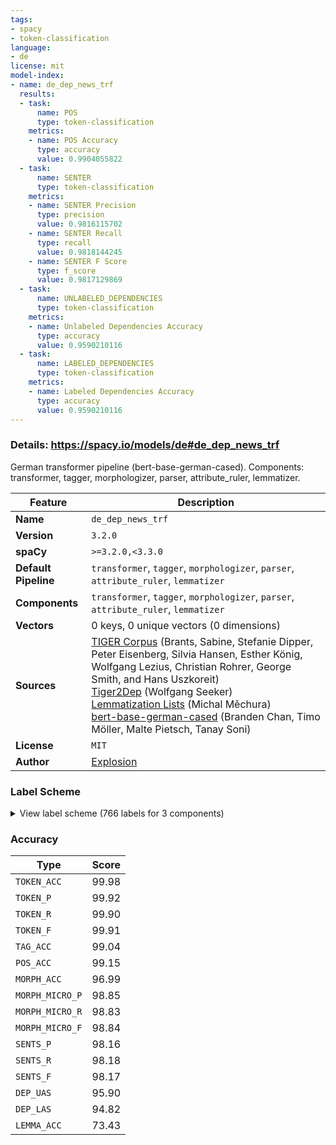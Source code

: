 ```yaml
---
tags:
- spacy
- token-classification
language:
- de
license: mit
model-index:
- name: de_dep_news_trf
  results:
  - task:
      name: POS
      type: token-classification
    metrics:
    - name: POS Accuracy
      type: accuracy
      value: 0.9904055822
  - task:
      name: SENTER
      type: token-classification
    metrics:
    - name: SENTER Precision
      type: precision
      value: 0.9816115702
    - name: SENTER Recall
      type: recall
      value: 0.9818144245
    - name: SENTER F Score
      type: f_score
      value: 0.9817129869
  - task:
      name: UNLABELED_DEPENDENCIES
      type: token-classification
    metrics:
    - name: Unlabeled Dependencies Accuracy
      type: accuracy
      value: 0.9590210116
  - task:
      name: LABELED_DEPENDENCIES
      type: token-classification
    metrics:
    - name: Labeled Dependencies Accuracy
      type: accuracy
      value: 0.9590210116
---
```

### Details: https://spacy.io/models/de#de_dep_news_trf

German transformer pipeline (bert-base-german-cased). Components: transformer, tagger, morphologizer, parser, attribute_ruler, lemmatizer.

| Feature | Description |
| --- | --- |
| **Name** | `de_dep_news_trf` |
| **Version** | `3.2.0` |
| **spaCy** | `>=3.2.0,<3.3.0` |
| **Default Pipeline** | `transformer`, `tagger`, `morphologizer`, `parser`, `attribute_ruler`, `lemmatizer` |
| **Components** | `transformer`, `tagger`, `morphologizer`, `parser`, `attribute_ruler`, `lemmatizer` |
| **Vectors** | 0 keys, 0 unique vectors (0 dimensions) |
| **Sources** | [TIGER Corpus](https://www.ims.uni-stuttgart.de/forschung/ressourcen/korpora/tiger.html) (Brants, Sabine, Stefanie Dipper, Peter Eisenberg, Silvia Hansen, Esther König, Wolfgang Lezius, Christian Rohrer, George Smith, and Hans Uszkoreit)<br />[Tiger2Dep](https://www.ims.uni-stuttgart.de/forschung/ressourcen/werkzeuge/tiger2dep/) (Wolfgang Seeker)<br />[Lemmatization Lists](https://github.com/michmech/lemmatization-lists/) (Michal Měchura)<br />[bert-base-german-cased](https://huggingface.co/bert-base-german-cased) (Branden Chan, Timo Möller, Malte Pietsch, Tanay Soni) |
| **License** | `MIT` |
| **Author** | [Explosion](https://explosion.ai) |

### Label Scheme

<details>

<summary>View label scheme (766 labels for 3 components)</summary>

| Component | Labels |
| --- | --- |
| **`tagger`** | `$(`, `$,`, `$.`, `ADJA`, `ADJD`, `ADV`, `APPO`, `APPR`, `APPRART`, `APZR`, `ART`, `CARD`, `FM`, `ITJ`, `KOKOM`, `KON`, `KOUI`, `KOUS`, `NE`, `NN`, `NNE`, `PDAT`, `PDS`, `PIAT`, `PIS`, `PPER`, `PPOSAT`, `PPOSS`, `PRELAT`, `PRELS`, `PRF`, `PROAV`, `PTKA`, `PTKANT`, `PTKNEG`, `PTKVZ`, `PTKZU`, `PWAT`, `PWAV`, `PWS`, `TRUNC`, `VAFIN`, `VAIMP`, `VAINF`, `VAPP`, `VMFIN`, `VMINF`, `VMPP`, `VVFIN`, `VVIMP`, `VVINF`, `VVIZU`, `VVPP`, `XY` |
| **`morphologizer`** | `POS=PUNCT`, `Case=Nom\|Gender=Masc\|Number=Sing\|POS=PROPN`, `Mood=Sub\|Number=Sing\|POS=AUX\|Person=3\|Tense=Past\|VerbForm=Fin`, `POS=ADV`, `Case=Nom\|Definite=Ind\|Gender=Masc\|Number=Sing\|POS=DET\|PronType=Art`, `Case=Nom\|Degree=Pos\|Gender=Masc\|Number=Sing\|POS=ADJ`, `Case=Nom\|Gender=Masc\|Number=Sing\|POS=NOUN`, `Case=Nom\|Gender=Masc\|Number=Plur\|POS=NOUN`, `Mood=Ind\|Number=Plur\|POS=VERB\|Person=3\|Tense=Pres\|VerbForm=Fin`, `Case=Acc\|Definite=Def\|Gender=Masc\|Number=Sing\|POS=DET\|PronType=Art`, `Case=Acc\|Gender=Masc\|Number=Sing\|POS=NOUN`, `POS=ADP`, `Mood=Ind\|Number=Sing\|POS=VERB\|Person=3\|Tense=Pres\|VerbForm=Fin`, `Case=Acc\|Degree=Pos\|Gender=Fem\|Number=Sing\|POS=ADJ`, `Case=Acc\|Gender=Fem\|Number=Sing\|POS=NOUN`, `Case=Acc\|Gender=Fem\|Number=Sing\|POS=DET\|Poss=Yes\|PronType=Prs`, `Case=Nom\|Definite=Def\|Gender=Masc\|Number=Sing\|POS=DET\|PronType=Art`, `Mood=Ind\|Number=Sing\|POS=AUX\|Person=3\|Tense=Pres\|VerbForm=Fin`, `Case=Acc\|Definite=Def\|Gender=Neut\|Number=Sing\|POS=DET\|PronType=Art`, `Case=Acc\|Degree=Pos\|Gender=Neut\|Number=Sing\|POS=ADJ`, `Case=Acc\|Gender=Neut\|Number=Sing\|POS=NOUN`, `Case=Dat\|Gender=Neut\|Number=Sing\|POS=PROPN`, `POS=VERB\|VerbForm=Part`, `Case=Dat\|Gender=Fem\|Number=Plur\|POS=NOUN`, `Foreign=Yes\|POS=X`, `Degree=Pos\|POS=ADV`, `Case=Dat\|Gender=Neut\|Number=Sing\|POS=ADP`, `Case=Dat\|Gender=Neut\|Number=Sing\|POS=NOUN`, `Case=Dat\|Degree=Pos\|Gender=Neut\|Number=Sing\|POS=ADJ`, `Case=Dat\|Definite=Def\|Gender=Masc\|Number=Sing\|POS=DET\|PronType=Art`, `Case=Dat\|Degree=Pos\|Gender=Masc\|Number=Sing\|POS=ADJ`, `Case=Dat\|Gender=Masc\|Number=Sing\|POS=NOUN`, `POS=CCONJ`, `POS=SCONJ`, `Case=Acc\|Definite=Ind\|Gender=Neut\|Number=Sing\|POS=DET\|PronType=Art`, `POS=VERB\|VerbForm=Inf`, `Mood=Ind\|Number=Plur\|POS=AUX\|Person=3\|Tense=Pres\|VerbForm=Fin`, `Case=Nom\|Gender=Masc\|Number=Plur\|POS=DET\|Poss=Yes\|PronType=Prs`, `Case=Nom\|Gender=Fem\|Number=Plur\|POS=DET\|PronType=Dem`, `Case=Nom\|Gender=Fem\|Number=Plur\|POS=NOUN`, `Case=Acc\|Definite=Def\|Gender=Fem\|Number=Sing\|POS=DET\|PronType=Art`, `Case=Acc\|Degree=Sup\|Gender=Fem\|Number=Sing\|POS=ADJ`, `Case=Gen\|Definite=Def\|Gender=Fem\|Number=Sing\|POS=DET\|PronType=Art`, `Case=Gen\|Gender=Fem\|Number=Sing\|POS=NOUN`, `Case=Dat\|Gender=Fem\|Number=Sing\|POS=DET\|Poss=Yes\|PronType=Prs`, `Case=Dat\|Gender=Fem\|Number=Sing\|POS=NOUN`, `POS=PART`, `Case=Nom\|Gender=Masc\|Number=Plur\|POS=DET\|PronType=Ind`, `Case=Nom\|Definite=Def\|Gender=Masc\|Number=Plur\|POS=DET\|PronType=Art`, `Case=Dat\|Definite=Def\|Number=Plur\|POS=DET\|PronType=Art`, `Case=Dat\|Number=Plur\|POS=PROPN`, `POS=PRON\|PronType=Ind`, `Case=Dat\|Number=Plur\|POS=PRON\|Person=3\|PronType=Prs\|Reflex=Yes`, `Case=Acc\|Definite=Ind\|Gender=Masc\|Number=Sing\|POS=DET\|PronType=Art`, `Case=Acc\|Gender=Masc\|Number=Sing\|POS=PROPN`, `Case=Dat\|Definite=Ind\|Gender=Fem\|Number=Sing\|POS=DET\|PronType=Art`, `Case=Gen\|Definite=Def\|Gender=Neut\|Number=Sing\|POS=DET\|PronType=Art`, `Case=Gen\|Gender=Neut\|Number=Sing\|POS=NOUN`, `Case=Nom\|Number=Sing\|POS=PROPN`, `Case=Dat\|Definite=Def\|Gender=Masc\|Number=Plur\|POS=DET\|PronType=Art`, `Case=Dat\|Gender=Masc\|Number=Plur\|POS=NOUN`, `POS=NUM`, `Case=Dat\|Gender=Neut\|Number=Plur\|POS=NOUN`, `Mood=Ind\|Number=Plur\|POS=VERB\|Person=3\|Tense=Past\|VerbForm=Fin`, `Case=Dat\|Gender=Masc\|Number=Sing\|POS=ADP`, `Gender=Neut\|POS=NOUN`, `Case=Acc\|Number=Sing\|POS=PROPN`, `Case=Acc\|Number=Plur\|POS=PRON\|Person=3\|PronType=Prs\|Reflex=Yes`, `Case=Nom\|Definite=Def\|Gender=Fem\|Number=Sing\|POS=DET\|PronType=Art`, `Case=Nom\|Gender=Fem\|Number=Sing\|POS=NOUN`, `Case=Gen\|Definite=Def\|Number=Plur\|POS=DET\|PronType=Art`, `Case=Acc\|Gender=Fem\|Number=Plur\|POS=NOUN`, `Mood=Sub\|Number=Sing\|POS=VERB\|Person=3\|Tense=Pres\|VerbForm=Fin`, `Case=Nom\|Gender=Masc\|Number=Sing\|POS=PRON\|Person=3\|PronType=Prs`, `Case=Gen\|Definite=Def\|Gender=Masc\|Number=Sing\|POS=DET\|PronType=Art`, `Case=Gen\|Gender=Masc\|Number=Sing\|POS=NOUN`, `Case=Nom\|Definite=Def\|Number=Plur\|POS=DET\|PronType=Art`, `Case=Nom\|Number=Plur\|POS=NOUN`, `Case=Acc\|Gender=Masc\|Number=Sing\|POS=DET\|Poss=Yes\|PronType=Prs`, `Case=Dat\|Definite=Def\|Gender=Neut\|Number=Sing\|POS=DET\|PronType=Art`, `Case=Nom\|Number=Plur\|POS=PRON\|PronType=Ind`, `Case=Dat\|Gender=Masc\|Number=Sing\|POS=DET\|Poss=Yes\|PronType=Prs`, `Case=Acc\|Definite=Ind\|Gender=Fem\|Number=Sing\|POS=DET\|PronType=Art`, `POS=PROPN`, `Case=Nom\|Number=Sing\|POS=PRON\|Person=1\|PronType=Prs`, `Mood=Ind\|Number=Sing\|POS=VERB\|Person=1\|Tense=Pres\|VerbForm=Fin`, `POS=INTJ`, `Case=Nom\|Gender=Neut\|Number=Sing\|POS=PRON\|PronType=Dem`, `Case=Nom\|Gender=Neut\|Number=Sing\|POS=DET\|Poss=Yes\|PronType=Prs`, `Case=Nom\|Gender=Neut\|Number=Sing\|POS=NOUN`, `Case=Acc\|Number=Sing\|POS=PRON\|Person=3\|PronType=Prs\|Reflex=Yes`, `Case=Nom\|Gender=Neut\|Number=Sing\|POS=PRON\|Person=3\|PronType=Prs`, `Mood=Sub\|Number=Sing\|POS=AUX\|Person=3\|Tense=Pres\|VerbForm=Fin`, `Case=Nom\|Gender=Masc\|Number=Sing\|POS=PRON\|PronType=Rel`, `Case=Acc\|Gender=Masc\|Number=Sing\|POS=PRON\|PronType=Ind`, `Case=Nom\|Definite=Ind\|Gender=Fem\|Number=Sing\|POS=DET\|PronType=Art`, `Case=Nom\|Degree=Pos\|Gender=Fem\|Number=Sing\|POS=ADJ`, `Case=Dat\|Degree=Pos\|Gender=Fem\|Number=Plur\|POS=ADJ`, `Case=Acc\|Gender=Masc\|Number=Plur\|POS=DET\|PronType=Ind`, `Case=Acc\|Gender=Masc\|Number=Plur\|POS=NOUN`, `Case=Nom\|Gender=Masc\|Number=Plur\|POS=PRON\|PronType=Rel`, `Case=Nom\|Gender=Masc\|Number=Sing\|POS=PRON\|PronType=Ind`, `Case=Dat\|Gender=Masc\|Number=Plur\|POS=PRON\|Person=3\|PronType=Prs`, `Case=Nom\|Gender=Neut\|Number=Plur\|POS=NOUN`, `Case=Acc\|Gender=Neut\|Number=Plur\|POS=PRON\|PronType=Rel`, `Case=Dat\|Number=Plur\|POS=PRON\|Person=3\|PronType=Prs`, `Case=Dat\|Gender=Masc\|Number=Sing\|POS=PRON\|PronType=Rel`, `Gender=Masc\|POS=NOUN`, `Mood=Ind\|Number=Sing\|POS=VERB\|Person=3\|Tense=Past\|VerbForm=Fin`, `Case=Nom\|Definite=Def\|Gender=Fem\|Number=Plur\|POS=DET\|PronType=Art`, `Case=Nom\|Gender=Fem\|Number=Sing\|POS=DET\|PronType=Int`, `Case=Gen\|Gender=Masc\|Number=Sing\|POS=PROPN`, `POS=SCONJ\|PronType=Int`, `Case=Acc\|Gender=Fem\|Number=Plur\|POS=DET\|Poss=Yes\|PronType=Prs`, `Case=Dat\|Degree=Pos\|Gender=Masc\|Number=Plur\|POS=ADJ`, `Case=Nom\|Number=Sing\|POS=PRON\|PronType=Ind`, `Case=Gen\|Definite=Def\|Gender=Fem\|Number=Plur\|POS=DET\|PronType=Art`, `Case=Gen\|Gender=Fem\|Number=Plur\|POS=NOUN`, `Case=Dat\|Gender=Masc\|Number=Sing\|POS=PRON\|Person=3\|PronType=Prs`, `Case=Dat\|Definite=Def\|Gender=Fem\|Number=Sing\|POS=DET\|PronType=Art`, `Case=Nom\|Gender=Masc\|Number=Sing\|POS=DET\|PronType=Ind`, `Case=Dat\|Degree=Pos\|Gender=Fem\|Number=Sing\|POS=ADJ`, `Case=Acc\|Gender=Neut\|Number=Sing\|POS=DET\|Poss=Yes\|PronType=Prs`, `Case=Dat\|Gender=Neut\|Number=Sing\|POS=PRON\|PronType=Ind`, `Case=Dat\|Degree=Cmp\|Gender=Fem\|Number=Plur\|POS=ADJ`, `Case=Nom\|Degree=Pos\|Gender=Masc\|Number=Plur\|POS=ADJ`, `Gender=Neut\|POS=PRON\|PronType=Ind`, `Case=Acc\|Gender=Masc\|Number=Sing\|POS=PRON\|Person=3\|PronType=Prs`, `Case=Dat\|Number=Plur\|POS=DET\|Poss=Yes\|PronType=Prs`, `Case=Dat\|Number=Plur\|POS=NOUN`, `Case=Dat\|Gender=Masc\|Number=Sing\|POS=PRON\|PronType=Ind`, `Case=Nom\|Gender=Fem\|Number=Sing\|POS=DET\|Poss=Yes\|PronType=Prs`, `Case=Dat\|Gender=Masc\|Number=Sing\|POS=PROPN`, `Case=Gen\|Gender=Masc\|Number=Sing\|POS=PRON\|PronType=Dem`, `Case=Dat\|Gender=Fem\|Number=Sing\|POS=ADP`, `Case=Acc\|Gender=Fem\|Number=Plur\|POS=DET\|PronType=Int`, `Case=Gen\|Number=Plur\|POS=PROPN`, `Case=Acc\|Gender=Fem\|Number=Plur\|POS=DET\|PronType=Dem`, `Case=Acc\|Gender=Neut\|Number=Plur\|POS=NOUN`, `Case=Acc\|Degree=Pos\|Gender=Masc\|Number=Sing\|POS=ADJ`, `Case=Nom\|Definite=Def\|Gender=Neut\|Number=Plur\|POS=DET\|PronType=Art`, `Case=Gen\|Gender=Neut\|Number=Sing\|POS=DET\|Poss=Yes\|PronType=Prs`, `Degree=Cmp\|POS=ADV`, `Case=Nom\|Gender=Neut\|Number=Plur\|POS=PRON\|PronType=Dem`, `Case=Gen\|Definite=Ind\|Gender=Neut\|Number=Sing\|POS=DET\|PronType=Art`, `Case=Acc\|Gender=Neut\|Number=Sing\|POS=ADP`, `Case=Dat\|Number=Plur\|POS=PRON\|Person=1\|PronType=Prs`, `Case=Acc\|Gender=Neut\|Number=Sing\|POS=PRON\|PronType=Int`, `Case=Dat\|Definite=Ind\|Gender=Neut\|Number=Sing\|POS=DET\|PronType=Art`, `Mood=Ind\|Number=Plur\|POS=AUX\|Person=3\|Tense=Past\|VerbForm=Fin`, `Case=Gen\|Definite=Def\|Gender=Masc\|Number=Plur\|POS=DET\|PronType=Art`, `Case=Gen\|Gender=Masc\|Number=Plur\|POS=NOUN`, `Case=Acc\|Gender=Neut\|Number=Sing\|POS=PRON\|Person=3\|PronType=Prs`, `Case=Acc\|Degree=Sup\|Gender=Masc\|Number=Sing\|POS=ADJ`, `Case=Nom\|Number=Plur\|POS=PRON\|Person=3\|PronType=Prs`, `Case=Gen\|Gender=Masc\|Number=Plur\|POS=DET\|Poss=Yes\|PronType=Prs`, `Mood=Ind\|Number=Sing\|POS=AUX\|Person=3\|Tense=Past\|VerbForm=Fin`, `Case=Gen\|Number=Sing\|POS=PROPN`, `Case=Nom\|Definite=Def\|Gender=Neut\|Number=Sing\|POS=DET\|PronType=Art`, `Case=Nom\|Degree=Pos\|Gender=Neut\|Number=Sing\|POS=ADJ`, `Case=Dat\|Gender=Fem\|Number=Plur\|POS=PRON\|PronType=Rel`, `Case=Acc\|Degree=Pos\|Gender=Masc\|Number=Plur\|POS=ADJ`, `Case=Nom\|Gender=Fem\|Number=Plur\|POS=DET\|PronType=Ind`, `Case=Gen\|Gender=Neut\|Number=Sing\|POS=PROPN`, `Case=Gen\|Gender=Masc\|Number=Sing\|POS=DET\|PronType=Rel`, `Case=Nom\|Gender=Neut\|Number=Sing\|POS=PRON\|PronType=Int`, `Case=Acc\|Gender=Neut\|Number=Sing\|POS=DET\|PronType=Ind`, `Case=Gen\|Definite=Ind\|Gender=Masc\|Number=Sing\|POS=DET\|PronType=Art`, `POS=X`, `Case=Dat\|Degree=Sup\|Gender=Fem\|Number=Sing\|POS=ADJ`, `Case=Gen\|Number=Plur\|POS=NOUN`, `Case=Gen\|Degree=Pos\|Gender=Masc\|Number=Sing\|POS=ADJ`, `Case=Gen\|Number=Plur\|POS=DET\|Poss=Yes\|PronType=Prs`, `Case=Acc\|Number=Plur\|POS=PRON\|PronType=Rel`, `Case=Nom\|Degree=Pos\|Gender=Fem\|Number=Plur\|POS=ADJ`, `Case=Gen\|Degree=Pos\|Gender=Fem\|Number=Sing\|POS=ADJ`, `Case=Gen\|Definite=Def\|Gender=Neut\|Number=Plur\|POS=DET\|PronType=Art`, `Case=Gen\|Degree=Pos\|Gender=Neut\|Number=Plur\|POS=ADJ`, `Case=Gen\|Gender=Neut\|Number=Plur\|POS=NOUN`, `Case=Nom\|Gender=Fem\|Number=Plur\|POS=PRON\|PronType=Ind`, `Mood=Sub\|Number=Plur\|POS=AUX\|Person=3\|Tense=Past\|VerbForm=Fin`, `Case=Nom\|Degree=Pos\|Number=Plur\|POS=ADJ`, `Case=Nom\|Number=Plur\|POS=PRON\|PronType=Rel`, `Case=Nom\|Gender=Fem\|Number=Sing\|POS=PRON\|PronType=Rel`, `Case=Acc\|Degree=Pos\|Gender=Neut\|Number=Plur\|POS=ADJ`, `Case=Dat\|Degree=Pos\|Gender=Neut\|Number=Plur\|POS=ADJ`, `Case=Acc\|Definite=Def\|Gender=Neut\|Number=Plur\|POS=DET\|PronType=Art`, `Case=Acc\|Degree=Sup\|Gender=Neut\|Number=Plur\|POS=ADJ`, `Case=Nom\|Degree=Sup\|Gender=Masc\|Number=Sing\|POS=ADJ`, `Case=Nom\|Gender=Fem\|Number=Plur\|POS=PRON\|PronType=Rel`, `POS=DET\|PronType=Ind`, `Case=Gen\|Degree=Pos\|Gender=Fem\|Number=Plur\|POS=ADJ`, `Case=Nom\|Gender=Masc\|Number=Plur\|POS=PRON\|Person=3\|PronType=Prs`, `Case=Acc\|Gender=Masc\|Number=Sing\|POS=DET\|PronType=Dem`, `Case=Dat\|Gender=Fem\|Number=Plur\|POS=DET\|Poss=Yes\|PronType=Prs`, `Case=Acc\|Gender=Neut\|Number=Sing\|POS=PROPN`, `Case=Nom\|Gender=Fem\|Number=Sing\|POS=PROPN`, `Case=Acc\|Definite=Def\|Gender=Masc\|Number=Plur\|POS=DET\|PronType=Art`, `Case=Dat\|Definite=Def\|Gender=Neut\|Number=Plur\|POS=DET\|PronType=Art`, `Case=Nom\|Gender=Neut\|Number=Plur\|POS=DET\|PronType=Ind`, `Case=Dat\|Number=Sing\|POS=DET\|Poss=Yes\|PronType=Prs`, `Case=Dat\|Number=Sing\|POS=NOUN`, `Case=Nom\|Definite=Ind\|Gender=Neut\|Number=Sing\|POS=DET\|PronType=Art`, `Degree=Pos\|POS=ADJ`, `Case=Acc\|Gender=Fem\|Number=Sing\|POS=PROPN`, `Case=Acc\|Degree=Pos\|Number=Plur\|POS=ADJ`, `Case=Acc\|Number=Plur\|POS=NOUN`, `Case=Dat\|Number=Plur\|POS=PRON\|PronType=Rel`, `Case=Acc\|Gender=Neut\|Number=Sing\|POS=PRON\|PronType=Dem`, `Mood=Sub\|Number=Sing\|POS=VERB\|Person=1\|Tense=Past\|VerbForm=Fin`, `Case=Acc\|Number=Plur\|POS=PRON\|Person=3\|PronType=Prs`, `Case=Nom\|Degree=Pos\|Gender=Neut\|Number=Plur\|POS=ADJ`, `Case=Acc\|Gender=Neut\|Number=Sing\|POS=PRON\|PronType=Rel`, `Case=Nom\|Gender=Neut\|Number=Plur\|POS=PRON\|PronType=Rel`, `POS=AUX\|VerbForm=Inf`, `Case=Acc\|Gender=Neut\|Number=Plur\|POS=DET\|PronType=Dem`, `Case=Nom\|Gender=Fem\|Number=Sing\|POS=PRON\|Person=3\|PronType=Prs`, `Mood=Ind\|Number=Plur\|POS=VERB\|Person=1\|Tense=Pres\|VerbForm=Fin`, `Case=Nom\|Number=Plur\|POS=PRON\|Person=1\|PronType=Prs`, `Case=Acc\|Gender=Fem\|Number=Plur\|POS=DET\|PronType=Ind`, `Case=Nom\|Gender=Fem\|Number=Plur\|POS=PRON\|Person=3\|PronType=Prs`, `Case=Acc\|POS=PRON\|Person=3\|PronType=Prs`, `Case=Gen\|Gender=Fem\|Number=Sing\|POS=DET\|Poss=Yes\|PronType=Prs`, `Case=Acc\|Definite=Def\|Gender=Fem\|Number=Plur\|POS=DET\|PronType=Art`, `Case=Dat\|Gender=Fem\|Number=Sing\|POS=PROPN`, `Case=Gen\|Degree=Pos\|Gender=Neut\|Number=Sing\|POS=ADJ`, `Case=Acc\|Gender=Fem\|Number=Sing\|POS=DET\|PronType=Ind`, `Case=Acc\|Degree=Pos\|Gender=Fem\|Number=Plur\|POS=ADJ`, `Case=Nom\|Gender=Neut\|Number=Sing\|POS=PRON\|PronType=Rel`, `Case=Gen\|Definite=Ind\|Gender=Fem\|Number=Sing\|POS=DET\|PronType=Art`, `Case=Nom\|Gender=Fem\|Number=Sing\|POS=DET\|PronType=Dem`, `Case=Dat\|Gender=Neut\|Number=Sing\|POS=DET\|Poss=Yes\|PronType=Prs`, `Mood=Sub\|Number=Plur\|POS=AUX\|Person=3\|Tense=Pres\|VerbForm=Fin`, `POS=ADV\|PronType=Int`, `Case=Nom\|Gender=Masc\|Number=Sing\|POS=PRON\|PronType=Int`, `Case=Dat\|Gender=Masc\|Number=Sing\|POS=PRON\|PronType=Int`, `POS=AUX\|VerbForm=Part`, `Case=Dat\|Gender=Neut\|Number=Plur\|POS=DET\|PronType=Ind`, `Case=Dat\|Number=Plur\|POS=PRON\|PronType=Ind`, `Case=Nom\|Number=Plur\|POS=DET\|PronType=Dem`, `Case=Dat\|Gender=Neut\|Number=Sing\|POS=DET\|PronType=Dem`, `Case=Dat\|Definite=Def\|Gender=Fem\|Number=Plur\|POS=DET\|PronType=Art`, `Case=Gen\|Gender=Fem\|Number=Sing\|POS=PROPN`, `Case=Dat\|Number=Sing\|POS=PRON\|Person=3\|PronType=Prs\|Reflex=Yes`, `Case=Acc\|Number=Plur\|POS=PRON\|Person=1\|PronType=Prs`, `Case=Acc\|Degree=Cmp\|Gender=Fem\|Number=Sing\|POS=ADJ`, `Case=Gen\|Gender=Masc\|Number=Sing\|POS=DET\|PronType=Dem`, `Mood=Ind\|Number=Plur\|POS=AUX\|Person=1\|Tense=Pres\|VerbForm=Fin`, `Case=Dat\|Gender=Fem\|Number=Plur\|POS=DET\|PronType=Dem`, `Case=Nom\|Gender=Neut\|Number=Sing\|POS=DET\|PronType=Ind`, `Case=Dat\|Number=Sing\|POS=PRON\|Person=1\|PronType=Prs\|Reflex=Yes`, `Case=Acc\|Number=Sing\|POS=PRON\|Person=1\|PronType=Prs`, `Case=Dat\|Degree=Pos\|Number=Plur\|POS=ADJ`, `Case=Dat\|Number=Sing\|POS=PRON\|Person=1\|PronType=Prs`, `Case=Nom\|Gender=Neut\|Number=Sing\|POS=PRON\|PronType=Ind`, `Case=Nom\|Gender=Neut\|Number=Sing\|POS=PROPN`, `Case=Nom\|Number=Plur\|POS=DET\|PronType=Ind`, `Degree=Sup\|POS=ADV`, `Case=Dat\|Gender=Masc\|Number=Plur\|POS=PRON\|PronType=Rel`, `Case=Nom\|Gender=Fem\|Number=Sing\|POS=PRON\|PronType=Ind`, `Case=Acc\|Gender=Fem\|Number=Plur\|POS=PRON\|PronType=Rel`, `Case=Nom\|Number=Sing\|POS=NOUN`, `Case=Acc\|Definite=Def\|Number=Plur\|POS=DET\|PronType=Art`, `Case=Gen\|Number=Sing\|POS=NOUN`, `Case=Nom\|Gender=Fem\|Number=Sing\|POS=DET\|PronType=Ind`, `Case=Nom\|Degree=Cmp\|Gender=Fem\|Number=Sing\|POS=ADJ`, `Case=Dat\|Gender=Fem\|Number=Sing\|POS=PRON\|Person=3\|PronType=Prs`, `Case=Acc\|Gender=Masc\|Number=Plur\|POS=DET\|Poss=Yes\|PronType=Prs`, `Case=Gen\|Degree=Cmp\|Gender=Masc\|Number=Sing\|POS=ADJ`, `Case=Nom\|Number=Plur\|POS=PRON\|PronType=Dem`, `Case=Nom\|Gender=Fem\|Number=Sing\|POS=PRON\|PronType=Dem`, `Case=Acc\|Gender=Masc\|Number=Sing\|POS=DET\|PronType=Ind`, `Case=Acc\|Number=Plur\|POS=PRON\|PronType=Ind`, `Case=Dat\|Number=Plur\|POS=DET\|PronType=Ind`, `Mood=Sub\|Number=Sing\|POS=VERB\|Person=3\|Tense=Past\|VerbForm=Fin`, `Case=Dat\|Gender=Neut\|Number=Sing\|POS=PRON\|PronType=Rel`, `Definite=Ind\|Gender=Neut\|Number=Sing\|POS=DET\|PronType=Art`, `Case=Dat\|Gender=Neut\|Number=Plur\|POS=DET\|Poss=Yes\|PronType=Prs`, `Case=Dat\|Gender=Fem\|Number=Sing\|POS=DET\|PronType=Ind`, `Case=Acc\|Degree=Cmp\|Gender=Masc\|Number=Plur\|POS=ADJ`, `Gender=Fem\|POS=NOUN`, `Case=Gen\|Degree=Sup\|Gender=Fem\|Number=Plur\|POS=ADJ`, `Case=Dat\|Degree=Cmp\|Gender=Fem\|Number=Sing\|POS=ADJ`, `Case=Dat\|Definite=Ind\|Gender=Masc\|Number=Sing\|POS=DET\|PronType=Art`, `Case=Nom\|Gender=Masc\|Number=Sing\|POS=DET\|Poss=Yes\|PronType=Prs`, `Case=Dat\|Degree=Sup\|Gender=Masc\|Number=Sing\|POS=ADJ`, `Case=Gen\|Gender=Masc\|Number=Plur\|POS=DET\|PronType=Dem`, `Case=Gen\|Gender=Fem\|Number=Sing\|POS=DET\|PronType=Ind`, `Case=Acc\|Gender=Neut\|Number=Plur\|POS=DET\|PronType=Ind`, `Case=Nom\|Gender=Masc\|Number=Plur\|POS=PRON\|PronType=Dem`, `Case=Gen\|Gender=Neut\|Number=Plur\|POS=DET\|PronType=Ind`, `Case=Nom\|Degree=Sup\|Gender=Masc\|Number=Plur\|POS=ADJ`, `Case=Acc\|Gender=Fem\|Number=Sing\|POS=PRON\|PronType=Rel`, `Case=Nom\|Degree=Cmp\|Number=Plur\|POS=ADJ`, `Case=Gen\|Gender=Fem\|Number=Sing\|POS=DET\|PronType=Rel`, `Case=Dat\|Gender=Fem\|Number=Plur\|POS=PROPN`, `Case=Dat\|Number=Sing\|POS=PROPN`, `Case=Gen\|Degree=Pos\|Gender=Masc\|Number=Plur\|POS=ADJ`, `Case=Dat\|Gender=Masc\|Number=Plur\|POS=DET\|PronType=Ind`, `Case=Dat\|Gender=Masc\|Number=Sing\|POS=DET\|PronType=Dem`, `Case=Dat\|Gender=Neut\|Number=Plur\|POS=PRON\|PronType=Rel`, `Case=Nom\|Gender=Neut\|Number=Sing\|POS=DET\|PronType=Dem`, `Case=Acc\|Gender=Neut\|Number=Sing\|POS=PRON\|PronType=Ind`, `Case=Nom\|Number=Plur\|POS=PROPN`, `Mood=Sub\|Number=Plur\|POS=VERB\|Person=3\|Tense=Past\|VerbForm=Fin`, `Case=Acc\|Number=Plur\|POS=PRON\|Person=1\|PronType=Prs\|Reflex=Yes`, `Case=Gen\|Gender=Fem\|Number=Plur\|POS=PRON\|PronType=Rel`, `Case=Gen\|Gender=Masc\|Number=Plur\|POS=DET\|PronType=Rel`, `Case=Gen\|Gender=Neut\|Number=Plur\|POS=DET\|Poss=Yes\|PronType=Prs`, `Case=Gen\|Number=Plur\|POS=DET\|PronType=Rel`, `Case=Dat\|Degree=Sup\|Gender=Fem\|Number=Plur\|POS=ADJ`, `Case=Nom\|Gender=Neut\|Number=Plur\|POS=DET\|PronType=Dem`, `Case=Nom\|Degree=Cmp\|Gender=Neut\|Number=Plur\|POS=ADJ`, `Case=Nom\|Gender=Fem\|Number=Plur\|POS=PROPN`, `Case=Dat\|Gender=Fem\|Number=Plur\|POS=DET\|PronType=Ind`, `Case=Nom\|Degree=Sup\|Gender=Fem\|Number=Sing\|POS=ADJ`, `Case=Gen\|Degree=Pos\|Number=Plur\|POS=ADJ`, `Case=Acc\|Gender=Fem\|Number=Sing\|POS=PRON\|Person=3\|PronType=Prs`, `Case=Acc\|Gender=Fem\|Number=Sing\|POS=DET\|PronType=Dem`, `Case=Gen\|Gender=Fem\|Number=Sing\|POS=DET\|PronType=Dem`, `Case=Dat\|Gender=Fem\|Number=Plur\|POS=PRON\|PronType=Ind`, `Case=Nom\|Degree=Cmp\|Gender=Fem\|Number=Plur\|POS=ADJ`, `Case=Dat\|Number=Plur\|POS=PRON\|PronType=Dem`, `Case=Nom\|Gender=Masc\|Number=Sing\|POS=PRON\|PronType=Dem`, `Case=Acc\|Degree=Cmp\|Gender=Masc\|Number=Sing\|POS=ADJ`, `Case=Acc\|Number=Plur\|POS=DET\|PronType=Dem`, `Case=Nom\|Gender=Fem\|Number=Plur\|POS=DET\|Poss=Yes\|PronType=Prs`, `Case=Acc\|Gender=Masc\|Number=Plur\|POS=PRON\|Person=3\|PronType=Prs`, `Case=Dat\|Gender=Fem\|Number=Sing\|POS=PRON\|PronType=Rel`, `Gender=Masc\|Number=Sing\|POS=NOUN`, `Case=Gen\|Gender=Neut\|Number=Sing\|POS=DET\|PronType=Dem`, `Case=Gen\|Gender=Masc\|Number=Sing\|POS=DET\|Poss=Yes\|PronType=Prs`, `Case=Nom\|Definite=Ind\|Number=Sing\|POS=DET\|PronType=Art`, `Case=Acc\|Number=Plur\|POS=PRON\|Poss=Yes\|PronType=Prs`, `Mood=Ind\|Number=Sing\|POS=AUX\|Person=1\|Tense=Pres\|VerbForm=Fin`, `Case=Dat\|Gender=Fem\|Number=Sing\|POS=DET\|PronType=Int`, `Case=Nom\|Gender=Masc\|Number=Sing\|POS=DET\|PronType=Dem`, `Gender=Fem\|Number=Sing\|POS=DET\|Poss=Yes\|PronType=Prs`, `Gender=Fem\|Number=Sing\|POS=NOUN`, `Case=Gen\|Gender=Fem\|Number=Plur\|POS=DET\|Poss=Yes\|PronType=Prs`, `Case=Gen\|Gender=Fem\|Number=Plur\|POS=PRON\|PronType=Dem`, `Case=Acc\|Gender=Fem\|Number=Plur\|POS=PRON\|Person=3\|PronType=Prs`, `Case=Gen\|Gender=Fem\|Number=Sing\|POS=DET\|PronType=Int`, `Case=Dat\|Gender=Fem\|Number=Sing\|POS=DET\|PronType=Dem`, `Case=Dat\|Gender=Masc\|Number=Sing\|POS=DET\|PronType=Ind`, `Case=Acc\|Gender=Neut\|Number=Plur\|POS=DET\|Poss=Yes\|PronType=Prs`, `Case=Nom\|Gender=Fem\|Number=Sing\|POS=DET\|PronType=Rel`, `Case=Gen\|Gender=Fem\|Number=Plur\|POS=DET\|PronType=Ind`, `Case=Dat\|Gender=Fem\|Number=Plur\|POS=PRON\|Person=3\|PronType=Prs`, `Case=Acc\|Degree=Cmp\|Number=Plur\|POS=ADJ`, `Case=Gen\|Number=Plur\|POS=PRON\|PronType=Dem`, `Case=Nom\|Gender=Neut\|Number=Plur\|POS=PRON\|Person=3\|PronType=Prs`, `Case=Acc\|Gender=Fem\|Number=Sing\|POS=PRON\|PronType=Ind`, `Case=Acc\|Degree=Sup\|Gender=Neut\|Number=Sing\|POS=ADJ`, `Case=Acc\|Degree=Cmp\|Gender=Fem\|Number=Plur\|POS=ADJ`, `Case=Dat\|Gender=Neut\|Number=Plur\|POS=DET\|PronType=Dem`, `Case=Acc\|Gender=Masc\|Number=Plur\|POS=PRON\|PronType=Ind`, `Case=Nom\|Gender=Masc\|Number=Plur\|POS=PRON\|PronType=Ind`, `Mood=Sub\|Number=Sing\|POS=AUX\|Person=1\|Tense=Past\|VerbForm=Fin`, `Case=Nom\|Gender=Fem\|Number=Plur\|POS=PRON\|PronType=Dem`, `Gender=Masc\|Number=Plur\|POS=NOUN`, `Case=Nom\|Degree=Cmp\|Gender=Neut\|Number=Sing\|POS=ADJ`, `Gender=Neut\|POS=PROPN`, `Case=Acc\|Gender=Neut\|Number=Plur\|POS=PROPN`, `Case=Gen\|Degree=Sup\|Gender=Neut\|Number=Plur\|POS=ADJ`, `Case=Dat\|Degree=Sup\|Gender=Neut\|Number=Plur\|POS=ADJ`, `Degree=Pos\|Gender=Fem\|Number=Sing\|POS=ADJ`, `Case=Dat\|Gender=Neut\|Number=Plur\|POS=PRON\|Person=3\|PronType=Prs`, `Gender=Masc\|POS=PROPN`, `Case=Dat\|Gender=Masc\|Number=Sing\|POS=PRON\|PronType=Dem`, `Case=Nom\|POS=PROPN`, `Case=Acc\|Gender=Masc\|Number=Plur\|POS=DET\|PronType=Dem`, `Case=Nom\|Gender=Neut\|Number=Plur\|POS=PRON\|PronType=Ind`, `Case=Gen\|Gender=Neut\|Number=Plur\|POS=DET\|PronType=Dem`, `Case=Gen\|Gender=Masc\|Number=Plur\|POS=PRON\|PronType=Dem`, `Case=Acc\|Gender=Neut\|Number=Plur\|POS=PRON\|Person=3\|PronType=Prs`, `Case=Dat\|Gender=Masc\|Number=Plur\|POS=DET\|PronType=Dem`, `Case=Dat\|Gender=Masc\|Number=Plur\|POS=DET\|Poss=Yes\|PronType=Prs`, `Case=Gen\|Gender=Masc\|Number=Plur\|POS=DET\|PronType=Ind`, `Case=Acc\|Gender=Masc\|Number=Plur\|POS=PRON\|PronType=Rel`, `Case=Acc\|Gender=Neut\|Number=Plur\|POS=DET\|PronType=Int`, `Definite=Def\|Gender=Fem\|Number=Sing\|POS=DET\|PronType=Art`, `Case=Acc\|Gender=Neut\|Number=Sing\|POS=DET\|PronType=Dem`, `Case=Gen\|Degree=Cmp\|Gender=Masc\|Number=Plur\|POS=ADJ`, `Case=Gen\|Gender=Fem\|Number=Sing\|POS=PRON\|PronType=Dem`, `Case=Dat\|Number=Sing\|POS=PRON\|Person=3\|PronType=Prs`, `Case=Gen\|Degree=Sup\|Gender=Masc\|Number=Plur\|POS=ADJ`, `Case=Acc\|Gender=Fem\|Number=Sing\|POS=PRON\|Person=1\|PronType=Prs`, `Case=Gen\|Gender=Neut\|Number=Sing\|POS=DET\|PronType=Rel`, `Case=Acc\|Gender=Fem\|Number=Plur\|POS=PROPN`, `Case=Acc\|Number=Plur\|POS=PROPN`, `Case=Nom\|Gender=Neut\|Number=Plur\|POS=DET\|Poss=Yes\|PronType=Prs`, `Case=Acc\|Number=Plur\|POS=DET\|PronType=Ind`, `Case=Dat\|Definite=Ind\|Number=Sing\|POS=DET\|PronType=Art`, `Case=Dat\|Number=Sing\|POS=PRON\|PronType=Rel`, `Case=Gen\|Degree=Cmp\|Gender=Neut\|Number=Plur\|POS=ADJ`, `Case=Dat\|Number=Sing\|POS=ADP`, `Case=Gen\|Gender=Fem\|Number=Plur\|POS=DET\|PronType=Rel`, `Mood=Imp\|Number=Sing\|POS=VERB\|Person=2`, `Case=Nom\|Degree=Cmp\|Gender=Masc\|Number=Plur\|POS=ADJ`, `Case=Nom\|Degree=Cmp\|Gender=Masc\|Number=Sing\|POS=ADJ`, `Case=Gen\|Gender=Fem\|Number=Plur\|POS=PROPN`, `Case=Acc\|Gender=Masc\|POS=NOUN`, `Case=Dat\|Degree=Sup\|Gender=Neut\|Number=Sing\|POS=ADJ`, `Case=Dat\|Gender=Fem\|Number=Sing\|POS=PRON\|PronType=Ind`, `Case=Dat\|Degree=Cmp\|Gender=Neut\|Number=Sing\|POS=ADJ`, `Case=Gen\|Gender=Neut\|Number=Sing\|POS=PRON\|PronType=Ind`, `Case=Acc\|Degree=Sup\|Gender=Fem\|Number=Plur\|POS=ADJ`, `Case=Acc\|Degree=Cmp\|Gender=Neut\|Number=Sing\|POS=ADJ`, `Case=Gen\|Degree=Sup\|Gender=Masc\|Number=Sing\|POS=ADJ`, `Case=Gen\|Degree=Sup\|Gender=Neut\|Number=Sing\|POS=ADJ`, `Gender=Neut\|Number=Sing\|POS=NOUN`, `POS=NOUN`, `Case=Dat\|Gender=Neut\|Number=Sing\|POS=DET\|PronType=Int`, `Case=Nom\|Gender=Fem\|Number=Sing\|POS=PRON\|Person=1\|PronType=Prs`, `Case=Nom\|Gender=Masc\|Number=Plur\|POS=DET\|PronType=Dem`, `Case=Gen\|Number=Sing\|POS=DET\|PronType=Rel`, `Case=Gen\|Gender=Fem\|Number=Plur\|POS=DET\|PronType=Dem`, `Case=Dat\|POS=PROPN`, `Case=Gen\|Definite=Def\|POS=DET\|PronType=Art`, `Case=Gen\|POS=PROPN`, `Case=Acc\|Number=Sing\|POS=NOUN`, `Case=Gen\|Degree=Sup\|Gender=Fem\|Number=Sing\|POS=ADJ`, `Case=Dat\|Degree=Cmp\|Gender=Masc\|Number=Sing\|POS=ADJ`, `Mood=Imp\|Number=Plur\|POS=VERB\|Person=2`, `Case=Dat\|Degree=Cmp\|Gender=Masc\|Number=Plur\|POS=ADJ`, `Case=Dat\|Number=Plur\|POS=PRON\|Person=1\|PronType=Prs\|Reflex=Yes`, `Case=Nom\|Gender=Masc\|Number=Sing\|POS=PRON\|Person=1\|PronType=Prs`, `Case=Acc\|Gender=Masc\|Number=Sing\|POS=PRON\|PronType=Rel`, `Case=Nom\|Gender=Masc\|Number=Plur\|POS=PRON\|Person=1\|PronType=Prs`, `Case=Gen\|Gender=Neut\|Number=Sing\|POS=PRON\|PronType=Dem`, `Case=Gen\|Gender=Fem\|Number=Sing\|POS=PRON\|Person=3\|PronType=Prs`, `Case=Gen\|Degree=Cmp\|Gender=Fem\|Number=Sing\|POS=ADJ`, `Case=Nom\|Gender=Masc\|Number=Sing\|POS=DET\|PronType=Int`, `Case=Gen\|POS=PRON\|PronType=Dem`, `Definite=Ind\|POS=DET\|PronType=Art`, `Mood=Ind\|Number=Sing\|POS=AUX\|Person=1\|Tense=Past\|VerbForm=Fin`, `Case=Nom\|Degree=Sup\|Gender=Neut\|Number=Plur\|POS=ADJ`, `Case=Acc\|Gender=Masc\|Number=Sing\|POS=DET\|PronType=Int`, `Case=Dat\|POS=PRON\|PronType=Dem`, `Gender=Masc\|Number=Sing\|POS=PROPN`, `Case=Gen\|Degree=Cmp\|Gender=Neut\|Number=Sing\|POS=ADJ`, `Case=Acc\|Gender=Neut\|Number=Sing\|POS=PRON\|Poss=Yes\|PronType=Prs`, `Case=Acc\|Gender=Fem\|Number=Sing\|POS=PRON\|PronType=Dem`, `Gender=Neut\|Number=Sing\|POS=PROPN`, `Case=Dat\|Gender=Neut\|Number=Sing\|POS=PRON\|PronType=Dem`, `Case=Dat\|Number=Sing\|POS=PRON\|PronType=Dem`, `Case=Dat\|Gender=Neut\|Number=Sing\|POS=PRON\|Person=3\|PronType=Prs`, `Case=Dat\|Degree=Cmp\|Number=Sing\|POS=ADJ`, `Case=Dat\|Degree=Pos\|Number=Sing\|POS=ADJ`, `POS=DET\|Poss=Yes\|PronType=Prs`, `Case=Gen\|Number=Sing\|POS=PRON\|PronType=Dem`, `Gender=Fem\|Number=Sing\|POS=PROPN`, `Case=Nom\|Degree=Sup\|Gender=Neut\|Number=Sing\|POS=ADJ`, `Mood=Ind\|Number=Plur\|POS=AUX\|Person=1\|Tense=Past\|VerbForm=Fin`, `Case=Nom\|Gender=Masc\|Number=Plur\|POS=PROPN`, `Case=Nom\|Degree=Sup\|Gender=Fem\|Number=Plur\|POS=ADJ`, `Case=Nom\|Number=Sing\|POS=PRON\|Person=2\|PronType=Prs`, `Mood=Ind\|Number=Sing\|POS=VERB\|Person=2\|Tense=Pres\|VerbForm=Fin`, `Case=Acc\|Number=Plur\|POS=PRON\|PronType=Dem`, `Case=Nom\|POS=PRON\|Person=3\|PronType=Prs`, `Mood=Ind\|Number=Sing\|POS=AUX\|Person=2\|Tense=Pres\|VerbForm=Fin`, `Case=Nom\|Gender=Fem\|Number=Sing\|POS=PRON\|Person=2\|PronType=Prs`, `Case=Dat\|Number=Sing\|POS=PRON\|Person=2\|PronType=Prs`, `Case=Acc\|Number=Sing\|POS=PRON\|Person=2\|PronType=Prs`, `Case=Nom\|Number=Sing\|POS=PRON\|PronType=Int`, `Mood=Sub\|Number=Sing\|POS=AUX\|Person=1\|Tense=Pres\|VerbForm=Fin`, `Mood=Ind\|Number=Sing\|POS=VERB\|Person=1\|Tense=Past\|VerbForm=Fin`, `Mood=Ind\|Number=Plur\|POS=VERB\|Person=1\|Tense=Past\|VerbForm=Fin`, `Case=Nom\|Gender=Masc\|Number=Plur\|POS=PRON\|PronType=Int`, `Case=Dat\|Gender=Masc\|Number=Plur\|POS=PRON\|PronType=Ind`, `Case=Nom\|Number=Sing\|POS=DET\|Poss=Yes\|PronType=Prs`, `Case=Gen\|Gender=Neut\|Number=Plur\|POS=DET\|PronType=Rel`, `Case=Acc\|Gender=Neut\|Number=Sing\|POS=DET\|PronType=Int`, `Case=Acc\|Gender=Fem\|Number=Plur\|POS=PRON\|PronType=Ind`, `Case=Dat\|Degree=Sup\|Gender=Masc\|Number=Plur\|POS=ADJ`, `Case=Acc\|Number=Plur\|POS=DET\|Poss=Yes\|PronType=Prs`, `Case=Dat\|Gender=Masc\|Number=Sing\|POS=PRON\|Person=1\|PronType=Prs`, `Case=Dat\|Gender=Neut\|Number=Plur\|POS=PRON\|PronType=Ind`, `Case=Dat\|Gender=Fem\|Number=Plur\|POS=PRON\|PronType=Dem`, `Case=Gen\|Number=Plur\|POS=DET\|PronType=Ind`, `Case=Gen\|Gender=Masc\|Number=Sing\|POS=DET\|PronType=Ind`, `Case=Dat\|Gender=Fem\|Number=Sing\|POS=PRON\|PronType=Dem`, `Case=Dat\|Gender=Neut\|Number=Sing\|POS=DET\|PronType=Ind`, `Case=Gen\|Degree=Cmp\|Gender=Fem\|Number=Plur\|POS=ADJ`, `Case=Acc\|Degree=Cmp\|Gender=Neut\|Number=Plur\|POS=ADJ`, `Case=Acc\|Gender=Masc\|Number=Sing\|POS=PRON\|PronType=Dem`, `Case=Dat\|Gender=Masc\|Number=Sing\|POS=DET\|PronType=Int`, `Case=Nom\|Number=Plur\|POS=DET\|Poss=Yes\|PronType=Prs`, `Case=Acc\|Number=Sing\|POS=PRON\|PronType=Ind`, `Definite=Ind\|Gender=Fem\|Number=Sing\|POS=DET\|PronType=Art`, `Mood=Sub\|Number=Plur\|POS=VERB\|Person=3\|Tense=Pres\|VerbForm=Fin`, `Case=Gen\|Number=Plur\|POS=DET\|PronType=Dem`, `Gender=Neut\|POS=DET\|PronType=Ind`, `Case=Dat\|Number=Sing\|POS=PRON\|PronType=Ind`, `Case=Nom\|Number=Plur\|POS=PRON\|Person=2\|PronType=Prs`, `Mood=Ind\|Number=Plur\|POS=AUX\|Person=2\|Tense=Pres\|VerbForm=Fin`, `Mood=Ind\|Number=Plur\|POS=VERB\|Person=2\|Tense=Pres\|VerbForm=Fin`, `Case=Dat\|Number=Plur\|POS=PRON\|Person=2\|PronType=Prs`, `Case=Acc\|Number=Sing\|POS=PRON\|Person=1\|PronType=Prs\|Reflex=Yes`, `Case=Nom\|Gender=Masc\|Number=Sing\|POS=PRON\|Poss=Yes\|PronType=Prs`, `Case=Nom\|Gender=Masc\|Number=Sing\|POS=PRON\|Person=2\|PronType=Prs`, `Case=Acc\|Gender=Masc\|Number=Sing\|POS=PRON\|Person=2\|PronType=Prs`, `Case=Nom\|Gender=Neut\|Number=Sing\|POS=DET\|PronType=Int`, `Case=Dat\|Gender=Neut\|Number=Plur\|POS=DET\|PronType=Int`, `Case=Acc\|Gender=Fem\|Number=Sing\|POS=DET\|PronType=Int`, `Case=Gen\|Number=Plur\|POS=PRON\|PronType=Ind`, `Mood=Sub\|Number=Sing\|POS=VERB\|Person=1\|Tense=Pres\|VerbForm=Fin`, `Case=Acc\|Number=Sing\|POS=PRON\|PronType=Int`, `Case=Nom\|Gender=Fem\|Number=Plur\|POS=PRON\|Person=1\|PronType=Prs`, `Case=Acc\|POS=PRON\|PronType=Dem`, `Mood=Sub\|Number=Plur\|POS=AUX\|Person=1\|Tense=Past\|VerbForm=Fin`, `Mood=Sub\|Number=Plur\|POS=VERB\|Person=1\|Tense=Past\|VerbForm=Fin`, `Case=Acc\|Degree=Sup\|Gender=Masc\|Number=Plur\|POS=ADJ`, `Case=Acc\|Gender=Masc\|Number=Plur\|POS=PRON\|PronType=Dem`, `Case=Gen\|Degree=Pos\|POS=ADJ`, `Case=Acc\|Gender=Fem\|Number=Plur\|POS=PRON\|PronType=Dem`, `Case=Gen\|Number=Plur\|POS=PRON\|Poss=Yes\|PronType=Prs`, `Case=Dat\|Gender=Neut\|Number=Plur\|POS=PRON\|PronType=Dem`, `Mood=Imp\|Number=Plur\|POS=AUX\|Person=2`, `Case=Dat\|Number=Sing\|POS=PRON\|PronType=Int`, `Mood=Sub\|Number=Sing\|POS=VERB\|Person=2\|Tense=Past\|VerbForm=Fin`, `Case=Acc\|Number=Sing\|POS=PRON\|Person=2\|PronType=Prs\|Reflex=Yes`, `Case=Dat\|Gender=Fem\|Number=Plur\|POS=DET\|PronType=Int`, `Case=Dat\|Gender=Masc\|Number=Plur\|POS=PROPN`, `Case=Acc\|Gender=Neut\|Number=Plur\|POS=PRON\|PronType=Dem`, `Mood=Sub\|Number=Plur\|POS=AUX\|Person=1\|Tense=Pres\|VerbForm=Fin`, `Case=Acc\|Number=Sing\|POS=PRON\|PronType=Rel`, `Case=Acc\|Number=Sing\|POS=PRON\|PronType=Dem`, `Case=Nom\|Number=Sing\|POS=PRON\|PronType=Rel`, `Case=Dat\|Degree=Cmp\|Gender=Neut\|Number=Plur\|POS=ADJ`, `Case=Dat\|Definite=Def\|Number=Sing\|POS=DET\|PronType=Art`, `Gender=Neut\|Number=Plur\|POS=NOUN`, `Case=Dat\|Degree=Cmp\|Number=Plur\|POS=ADJ`, `Gender=Fem\|POS=PROPN`, `Case=Acc\|Gender=Neut\|Number=Plur\|POS=PRON\|PronType=Int`, `Case=Gen\|Definite=Def\|Number=Sing\|POS=DET\|PronType=Art`, `Case=Gen\|Degree=Pos\|Number=Sing\|POS=ADJ`, `Case=Nom\|Number=Sing\|POS=PRON\|Person=3\|PronType=Prs`, `Case=Nom\|Gender=Fem\|Number=Plur\|POS=DET\|PronType=Int`, `Case=Gen\|Gender=Neut\|Number=Sing\|POS=DET\|PronType=Ind`, `Gender=Fem\|Number=Plur\|POS=NOUN`, `Gender=Fem\|POS=PRON\|PronType=Ind`, `Case=Nom\|Definite=Def\|Number=Sing\|POS=DET\|PronType=Art`, `Mood=Ind\|Number=Plur\|POS=VERB\|Person=2\|Tense=Past\|VerbForm=Fin`, `Case=Nom\|Gender=Neut\|Number=Sing\|POS=DET\|PronType=Rel`, `Case=Dat\|Degree=Sup\|Number=Plur\|POS=ADJ`, `Case=Nom\|Degree=Pos\|Number=Sing\|POS=ADJ`, `Case=Acc\|Degree=Sup\|Number=Plur\|POS=ADJ`, `Case=Nom\|Gender=Neut\|Number=Plur\|POS=PROPN`, `Case=Dat\|Gender=Neut\|Number=Plur\|POS=PROPN`, `Case=Acc\|Gender=Neut\|Number=Plur\|POS=PRON\|Poss=Yes\|PronType=Prs`, `Case=Acc\|Number=Plur\|POS=PRON\|Person=2\|PronType=Prs`, `Case=Dat\|Number=Sing\|POS=DET\|PronType=Ind`, `Case=Nom\|Gender=Fem\|Number=Sing\|POS=DET`, `Case=Nom\|Gender=Masc\|POS=NOUN`, `Case=Nom\|POS=NOUN`, `Case=Gen\|POS=NOUN`, `Degree=Cmp\|Gender=Fem\|Number=Sing\|POS=ADJ`, `Degree=Pos\|Gender=Neut\|Number=Sing\|POS=ADJ`, `Case=Acc\|Definite=Def\|POS=DET\|PronType=Art`, `Case=Acc\|POS=PROPN`, `Case=Nom\|Number=Plur\|POS=DET\|PronType=Int`, `Case=Gen\|Degree=Cmp\|Number=Plur\|POS=ADJ`, `Case=Acc\|Gender=Neut\|POS=NOUN`, `Case=Gen\|POS=DET\|PronType=Rel`, `Case=Dat\|Number=Sing\|POS=PRON\|Poss=Yes\|PronType=Prs`, `POS=DET\|PronType=Int`, `Definite=Ind\|Gender=Neut\|POS=DET\|PronType=Art`, `Case=Dat\|POS=NOUN`, `Case=Acc\|Definite=Ind\|Number=Sing\|POS=DET\|PronType=Art`, `Case=Nom\|Gender=Neut\|POS=NOUN`, `Definite=Def\|Gender=Masc\|Number=Sing\|POS=DET\|PronType=Art`, `Degree=Pos\|Gender=Masc\|Number=Sing\|POS=ADJ`, `Case=Dat\|Number=Plur\|POS=DET\|PronType=Dem`, `Case=Acc\|Gender=Masc\|Number=Sing\|POS=PRON\|PronType=Int`, `Case=Nom\|Gender=Masc\|Number=Sing\|POS=DET\|PronType=Rel`, `Case=Acc\|Gender=Masc\|Number=Plur\|POS=PROPN`, `Case=Acc\|Number=Sing\|POS=PRON\|Person=3\|PronType=Prs`, `Case=Acc\|Gender=Fem\|Number=Plur\|POS=PRON\|PronType=Int`, `Case=Acc\|Gender=Masc\|Number=Plur\|POS=DET\|PronType=Int`, `Case=Gen\|Number=Sing\|POS=PRON\|PronType=Ind`, `Case=Acc\|POS=NOUN`, `Case=Gen\|Number=Sing\|POS=PRON\|Person=3\|PronType=Prs`, `Case=Gen\|Gender=Neut\|Number=Plur\|POS=PRON\|PronType=Dem`, `Case=Gen\|Gender=Masc\|Number=Sing\|POS=PRON\|PronType=Ind`, `Case=Gen\|Gender=Neut\|Number=Plur\|POS=PROPN`, `Case=Nom\|Definite=Def\|POS=DET\|PronType=Art`, `Case=Nom\|Degree=Pos\|POS=ADJ`, `Gender=Fem\|Number=Sing\|POS=DET\|PronType=Ind`, `Case=Acc\|Gender=Masc\|Number=Sing\|POS=PRON\|Person=1\|PronType=Prs`, `Case=Acc\|Gender=Masc\|Number=Plur\|POS=PRON\|Person=1\|PronType=Prs`, `Degree=Pos\|Gender=Fem\|Number=Plur\|POS=ADJ`, `Case=Nom\|Gender=Masc\|Number=Plur\|POS=DET\|PronType=Int`, `Definite=Def\|Gender=Fem\|Number=Plur\|POS=DET\|PronType=Art`, `Case=Acc\|Number=Plur\|POS=PRON\|Person=2\|PronType=Prs\|Reflex=Yes`, `Case=Gen\|Number=Plur\|POS=PRON\|Person=3\|PronType=Prs`, `Case=Gen\|Definite=Ind\|Number=Sing\|POS=DET\|PronType=Art`, `Case=Gen\|Gender=Fem\|Number=Sing\|POS=PRON\|PronType=Ind`, `Case=Gen\|Number=Sing\|POS=DET\|Poss=Yes\|PronType=Prs`, `Case=Dat\|Gender=Masc\|Number=Plur\|POS=PRON\|PronType=Dem`, `Case=Nom\|Number=Plur\|POS=PRON\|PronType=Int`, `Case=Dat\|Gender=Neut\|POS=NOUN`, `Case=Acc\|Gender=Neut\|Number=Plur\|POS=PRON\|PronType=Ind`, `Case=Dat\|Gender=Masc\|Number=Plur\|POS=DET\|PronType=Int`, `Case=Acc\|Definite=Def\|Number=Sing\|POS=DET\|PronType=Art`, `Case=Nom\|Gender=Masc\|Number=Plur\|POS=DET\|PronType=Rel`, `Degree=Cmp\|POS=ADJ`, `Case=Dat\|Gender=Neut\|Number=Sing\|POS=PRON\|Poss=Yes\|PronType=Prs`, `Case=Nom\|Gender=Fem\|Number=Sing\|POS=PRON\|Poss=Yes\|PronType=Prs`, `Case=Dat\|Gender=Fem\|Number=Sing\|POS=PRON\|Poss=Yes\|PronType=Prs`, `Case=Acc\|Number=Sing\|POS=DET\|Poss=Yes\|PronType=Prs`, `POS=ADJ`, `Case=Nom\|Gender=Neut\|Number=Plur\|POS=DET\|PronType=Int`, `Case=Acc\|Degree=Pos\|POS=ADJ`, `Case=Gen\|POS=PRON\|PronType=Int`, `Case=Acc\|Definite=Ind\|Gender=Neut\|Number=Plur\|POS=DET\|PronType=Art`, `Definite=Def\|Number=Plur\|POS=DET\|PronType=Art`, `Degree=Pos\|Number=Plur\|POS=ADJ`, `Number=Plur\|POS=NOUN`, `POS=PRON\|PronType=Int`, `Case=Gen\|Degree=Sup\|Number=Plur\|POS=ADJ`, `Case=Dat\|Gender=Masc\|POS=NOUN`, `Gender=Fem\|Number=Plur\|POS=DET\|PronType=Ind`, `Gender=Fem\|POS=DET\|PronType=Dem`, `Case=Acc\|POS=PRON\|PronType=Ind`, `Case=Gen\|Number=Sing\|POS=DET\|PronType=Int`, `Case=Gen\|Gender=Neut\|Number=Plur\|POS=PRON\|PronType=Rel`, `Case=Nom\|Gender=Fem\|POS=NOUN`, `Case=Nom\|Number=Sing\|POS=PRON\|Person=3\|PronType=Prs\|Reflex=Yes`, `Mood=Sub\|Number=Sing\|POS=AUX\|Person=2\|Tense=Pres\|VerbForm=Fin`, `Case=Gen\|Gender=Neut\|Number=Sing\|POS=PRON\|PronType=Rel`, `Case=Nom\|Gender=Masc\|Number=Sing\|POS=ADP`, `Case=Nom\|Gender=Masc\|POS=PROPN`, `Definite=Def\|POS=DET\|PronType=Art`, `Mood=Ind\|Number=Sing\|POS=VERB\|Person=2\|Tense=Past\|VerbForm=Fin`, `Case=Acc\|Degree=Pos\|Number=Sing\|POS=ADJ`, `Case=Acc\|Number=Sing\|POS=DET\|PronType=Ind`, `Case=Nom\|Number=Sing\|POS=PRON\|PronType=Dem`, `Case=Nom\|Number=Sing\|POS=DET\|PronType=Ind`, `Case=Dat\|Gender=Fem\|Number=Sing\|POS=PRON\|Person=1\|PronType=Prs`, `Case=Dat\|POS=PRON\|Person=3\|PronType=Prs`, `Case=Dat\|POS=PRON\|Person=3\|PronType=Prs\|Reflex=Yes`, `Mood=Imp\|Number=Sing\|POS=AUX\|Person=2`, `Gender=Fem\|Number=Sing\|POS=DET\|PronType=Dem`, `Case=Gen\|Gender=Masc\|Number=Sing\|POS=PRON\|PronType=Rel`, `Case=Acc\|Gender=Masc\|Number=Sing\|POS=ADP`, `Definite=Ind\|Gender=Masc\|Number=Sing\|POS=DET\|PronType=Art`, `Mood=Sub\|Number=Sing\|POS=VERB\|Person=2\|Tense=Pres\|VerbForm=Fin`, `Case=Nom\|Degree=Sup\|Number=Plur\|POS=ADJ`, `Case=Gen\|Gender=Masc\|Number=Plur\|POS=PROPN`, `Case=Acc\|Gender=Fem\|Number=Plur\|POS=PRON\|Person=1\|PronType=Prs`, `Gender=Fem\|Number=Plur\|POS=DET\|Poss=Yes\|PronType=Prs`, `Case=Dat\|Gender=Masc\|POS=PROPN`, `Case=Gen\|Gender=Fem\|Number=Sing\|POS=DET`, `Case=Gen\|Gender=Fem\|Number=Sing\|POS=PRON\|PronType=Rel`, `Case=Acc\|Gender=Fem\|Number=Sing\|POS=PRON\|PronType=Int`, `Case=Nom\|POS=PRON\|PronType=Ind`, `Case=Nom\|Number=Plur\|POS=PRON\|Person=3\|PronType=Prs\|Reflex=Yes`, `Case=Gen\|Definite=Def\|Gender=Fem\|POS=DET\|PronType=Art`, `Case=Gen\|Gender=Masc\|Number=Plur\|POS=PRON\|Person=3\|PronType=Prs`, `Case=Acc\|Gender=Masc\|Number=Plur\|POS=PRON\|Person=2\|PronType=Prs`, `Case=Gen\|POS=DET\|PronType=Dem`, `Case=Nom\|Gender=Masc\|Number=Plur\|POS=PRON\|Poss=Yes\|PronType=Prs`, `Gender=Masc\|POS=PRON\|PronType=Ind`, `Gender=Neut\|Number=Sing\|POS=PRON\|Person=3\|PronType=Prs`, `Case=Nom\|Gender=Fem\|POS=PRON\|PronType=Ind`, `Case=Nom\|Gender=Fem\|POS=PROPN`, `Gender=Neut\|Number=Plur\|POS=PROPN`, `Gender=Masc\|Number=Sing\|POS=PRON\|PronType=Ind` |
| **`parser`** | `ROOT`, `ac`, `adc`, `ag`, `ams`, `app`, `avc`, `cc`, `cd`, `cj`, `cm`, `cp`, `cvc`, `da`, `dep`, `dm`, `ep`, `ju`, `mnr`, `mo`, `ng`, `nk`, `nmc`, `oa`, `oc`, `og`, `op`, `par`, `pd`, `pg`, `ph`, `pm`, `pnc`, `punct`, `rc`, `re`, `rs`, `sb`, `sbp`, `svp`, `uc`, `vo` |

</details>

### Accuracy

| Type | Score |
| --- | --- |
| `TOKEN_ACC` | 99.98 |
| `TOKEN_P` | 99.92 |
| `TOKEN_R` | 99.90 |
| `TOKEN_F` | 99.91 |
| `TAG_ACC` | 99.04 |
| `POS_ACC` | 99.15 |
| `MORPH_ACC` | 96.99 |
| `MORPH_MICRO_P` | 98.85 |
| `MORPH_MICRO_R` | 98.83 |
| `MORPH_MICRO_F` | 98.84 |
| `SENTS_P` | 98.16 |
| `SENTS_R` | 98.18 |
| `SENTS_F` | 98.17 |
| `DEP_UAS` | 95.90 |
| `DEP_LAS` | 94.82 |
| `LEMMA_ACC` | 73.43 |